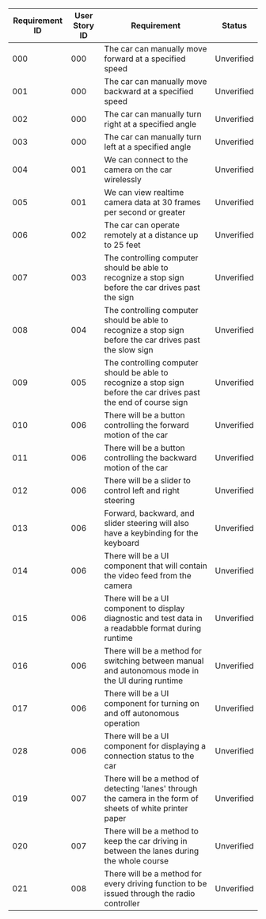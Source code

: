 | Requirement ID | User Story ID | Requirement | Status |
|----------------|---------------|-------------|--------|
|            000 |           000 | The car can manually move forward at a specified speed | Unverified |
|            001 |           000 | The car can manually move backward at a specified speed | Unverified |
|            002 |           000 | The car can manually turn right at a specified angle | Unverified |
|            003 |           000 | The car can manually turn left at a specified angle | Unverified |
|            004 |           001 | We can connect to the camera on the car wirelessly | Unverified |
|            005 |           001 | We can view realtime camera data at 30 frames per second or greater | Unverified |
|            006 |           002 | The car can operate remotely at a distance up to 25 feet | Unverified |
|            007 |           003 | The controlling computer should be able to recognize a stop sign before the car drives past the sign | Unverified |
|            008 |           004 | The controlling computer should be able to recognize a stop sign before the car drives past the slow sign | Unverified |
|            009 |           005 | The controlling computer should be able to recognize a stop sign before the car drives past the end of course sign | Unverified |
|            010 |           006 | There will be a button controlling the forward motion of the car | Unverified |
|            011 |           006 | There will be a button controlling the backward motion of the car | Unverified |
|            012 |           006 | There will be a slider to control left and right steering | Unverified |
|            013 |           006 | Forward, backward, and slider steering will also have a keybinding for the keyboard | Unverified |
|            014 |           006 | There will be a UI component that will contain the video feed from the camera | Unverified |
|            015 |           006 | There will be a UI component to display diagnostic and test data in a readabble format during runtime | Unverified |
|            016 |           006 | There will be a method for switching between manual and autonomous mode in the UI during runtime | Unverified |
|            017 |           006 | There will be a UI component for turning on and off autonomous operation | Unverified |
|            028 |           006 | There will be a UI component for displaying a connection status to the car | Unverified |
|            019 |           007 | There will be a method of detecting 'lanes' through the camera in the form of sheets of white printer paper | Unverified |
|            020 |           007 | There will be a method to keep the car driving in between the lanes during the whole course| Unverified |
|            021 |           008 | There will be a method for every driving function to be issued through the radio controller| Unverified |
